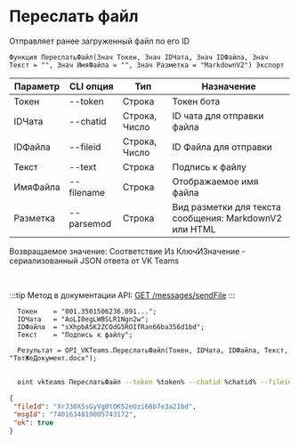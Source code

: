 ﻿---
sidebar_position: 6
---

# Переслать файл
 Отправляет ранее загруженный файл по его ID



`Функция ПереслатьФайл(Знач Токен, Знач IDЧата, Знач IDФайла, Знач Текст = "", Знач ИмяФайла = "", Знач Разметка = "MarkdownV2") Экспорт`

  | Параметр | CLI опция | Тип | Назначение |
  |-|-|-|-|
  | Токен | --token | Строка | Токен бота |
  | IDЧата | --chatid | Строка, Число | ID чата для отправки файла |
  | IDФайла | --fileid | Строка, Число | ID Файла для отправки |
  | Текст | --text | Строка | Подпись к файлу |
  | ИмяФайла | --filename | Строка | Отображаемое имя файла |
  | Разметка | --parsemod | Строка | Вид разметки для текста сообщения: MarkdownV2 или HTML |

  
  Возвращаемое значение:   Соответствие Из КлючИЗначение - сериализованный JSON ответа от VK Teams

<br/>

:::tip
Метод в документации API: [GET /messages/sendFile](https://teams.vk.com/botapi/#/messages/get_messages_sendFile)
:::
<br/>


```bsl title="Пример кода"
  Токен    = "001.3501506236.091...";
  IDЧата   = "AoLI0egLWBSLR1Ngn2w";
  IDФайла  = "sXhpbA5K2ZCOdG5ROIfRan66ba356d1bd";
  Текст    = "Подпись к файлу";
  
  Результат = OPI_VKTeams.ПереслатьФайл(Токен, IDЧата, IDФайла, Текст, "ТотЖеДокумент.docx");
```
        


```sh title="Пример команды CLI"
    
  oint vkteams ПереслатьФайл --token %token% --chatid %chatid% --fileid %fileid% --text %text% --filename %filename% --parsemod %parsemod%

```

```json title="Результат"
{
 "fileId": "XrJ30XSsGyVg0tOK52eUzi66b7e3a21bd",
 "msgId": "7401634819005743172",
 "ok": true
}
```
